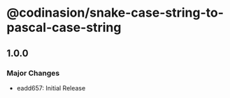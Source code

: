 # @codinasion/snake-case-string-to-pascal-case-string

## 1.0.0

### Major Changes

- eadd657: Initial Release
